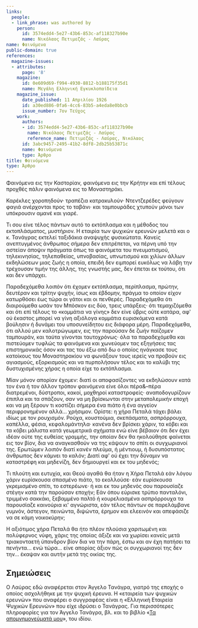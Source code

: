 ```yaml
---
links:
  people:
  - link_phrase: was authored by
    person:
      id: 3574edd4-5e27-43b6-853c-af118327b90e
      name: Νικόλαος Πετιμεζάς - Λαύρας
name: Φαινόμενα
public-domain: true
references:
  magazine-issues:
  - attributes:
      page: '8'
    magazine:
      id: 0e609d69-f994-4930-8812-b188175f35d1
      name: Μεγάλη Ελληνική Εγκυκλοπαίδεια
    magazine_issue:
      date_published: 11 Απριλίου 1926
      id: a30ed886-0fa6-4cc6-83b5-a4eda8e0bbcb
      issue_number: 7ον Τεύχος
    work:
      authors:
      - id: 3574edd4-5e27-43b6-853c-af118327b90e
        name: Νικόλαος Πετιμεζάς - Λαύρας
        reference_name: Πετιμεζάς - Λαύρας, Νικόλαος
      id: 3abc9457-2495-41b2-8df8-2db25b53871c
      name: Φαινόμενα
      type: Άρθρο
title: Φαινόμενα
type: Άρθρο
---
```


<main class="content" itemprop="text">
<p>Φαινόμενα εις την Καστορίαν, φαινόμενα εις την Κρήτην και επί τέλους προχθές πάλιν φαινόμενα εις το Μοναστηράκι.</p>

<p>Καρέκλες χοροπηδούν· τραπέζια κατρακυλούν· Ντεντζερέδες φεύγουν φαγιά ανέρχονται προς το ταβάνι· και ταμπουράδες χτυπούν
μόνοι των υπόκρουσιν αμανέ και γιαρέ.</p>

<p>Τι σου είνε τέλος πάντων αυτό το εκτόπλασμα και η μέθοδος του εκτοπλάσματος, μυστήριον. Η εταιρία των ψυχικών ερευνών
μελετά και ο κ. Τανάγρας εκτελεί ταξιδάκια αναψυχής φυσικώτατα. Κανείς ανεπτυγμένος άνθρωπος σήμερα δεν επιτρέπεται, να
πέρνη υπό την αστείαν άποψιν πράγματα όπως τα φαινόμετα του πνευματισμού, τηλεκινησίας, τηλεπαθείας, υπνοβασίας,
υπνωτισμού και χιλίων άλλων εκδηλώσεων μιας ζωής η οποία, επειδή δεν ειμπορεί ευκόλως να λάβη την τρέχουσαν τιμήν της
άλλης, της γνωστής μας, δεν έπεται εκ τούτου, ότι και δεν υπάρχει.</p>

<p>Παραδεχόμεθα λοιπόν ότι έχομεν εκτόπλασμα, περίπλασμα, πρώτην, δευτέραν και τρίτην ψυχήν, ίσως και έβδομην, πράγμα το
οποίον είχον κατωρθόσει έως τώρα οι γάτοι και οι πενθερές. Παραδεχόμεθα ότι διαιρούμεθα ωσάν τον Μπόσκον εις δύο, τρεις
υπάρξεις· ότι τεμαχιζόμεθα και ότι επί τέλους το «κομμάτια να γίνης» δεν είνε ύβρις ούτε κατάρα, αφ' ού έκαστος μπορεί
να γίνη αξιόλογα κομμάτια ευρισκόμενα κατά βούλησιν ή δυνάμει του υποσυνείδητου εις διάφορα μέρη. Παραδεχόμεθα, ότι
αλλού μεν καλοτρώγωμεν, εις την παρούσαν δε ζωήν παίζομεν ταμπουράν, και ταύτα γίνονται ταυτοχρόνως· όλα τα παραδεχόμεθα
και πιστεύομεν τυφλώς τα φαινόμενα και χωνεύομεν τας εξηγήσεις τας επιστημονικάς όσον και τας του έξω από δω ο οποίος
ηνάγκασε τους κατοίκους του Μοναστηρακίου να φωνάξουν τους ιερείς να προβούν εις αγιασμούς, εξορκισμούς και να
πυρπολήσουν τέλος και το καλύβι της δυστυχισμένης χήρας η οποία είχε το εκτόπλασμα.</p>

<p>Μίαν μόνον απορίαν έχομεν: διατί οι αποφασίζοντες να εκδηλώσουν κατά τον ένα ή τον άλλον τρόπον φαινόμενα είνε όλοι
πέρα&amp;&ndash;πέρα διατρεμένοι, δύστροποι, κακοί, μοχθηροί καταστροφείς· αναποδογυρίζουν έπιπλα και τα σπάζουν, σαν να μη
βρίσκωνται στην μεταπολεμικήν εποχή και να μη ξέρουν τι κοστίζει σήμερα ένα πιάτο ή ένα αγγείον περιφρονημένον αλλά...
χρήσιμον. Ορίστε: η χήρα Πεταλά τάχει βάλει ιδίως με τον ρουχισμόν. Ρούχα, κουστούμια, σκεπάσματα, ασπρόρρουχα, καπέλλα,
φέσια, κεφαλομάντηλα· κανένα δεν βρίσκει χάριν, τα κόβει και τα κόβει μάλιστα κατά γεωμετρικά σχήματα ενώ είνε βέβαιον
ότι δεν έχει ιδέαν ούτε της ευθείας γραμμής, την οποίαν δεν θα ηκολούθησε φαίνεται εις τον βίον, δια να αναγκασθούν να
της κάψουν το σπίτι οι συγχωριανοί της. Ερωτώμεν λοιπόν διατί κανέν πλεύμα, ή μέντιουμ, ή δυσυπόστατος άνθρωπος δεν
κάμνει το καλόν; Διατί αφ' ού έχει την δύναμιν να καταστρέφη και μηδενίζη, δεν δημιουργεί και εκ του μηδενός;</p>

<p>Τι πλούτη και ευτυχία, και Θεού αγαθά θα ήταν η Χήρα Πεταλά εάν λόγου χάριν ευρίσκουσα σπασμένο πιάτο, το εκολλούσε· εάν
ευρίσκουσα γκρεμισμένο σπίτι, το εστερέωνε· ή και εκ του μηδενός σου παρουσίαζε στέγην κατά την παρούσαν εποχήν; Εάν
όπου εύρισκε τρύπιο πανταλόνι, τριμμένο σακκάκι, ξεβαμμένο παλτό ή κουρελιασμένα ασπρόρρουχα τα παρουσίαζε καινούρια κι'
αγνώριστα, εάν τέλος πάντων σε παρελάμβανε γυμνόν, άστεγον, πεινώντα, διψώντα, έρημον και ελεεινόν και απεφάσιζε να σε
κάμη νοικοκύρην;</p>

<p>Η αξιότιμος χήρα Πεταλά θα ήτο πλέον πλούσια χαριτωμένη και πολύφερνος νύφη, χάρις της οποίας άξιζε και να χωρίσει
κανείς μετά τριακονταετή ύπανδρον βίον δια να την πάρη, έστω και αν έχη πατήσει τα πενήντα... ενώ τώρα... είνε απορίας
άξιον πώς οι συγχωριανοί της δεν την... έκαψαν και αυτήν μετά της οικίας της.</p>
</main>
<section class="notes">
<h2>Σημειώσεις</h2>

<p>Ο Λαύρας εδώ αναφέρεται στον Άγγελο Τανάγρα, γιατρό της εποχής ο οποίος ασχολήθηκε με την ψυχική έρευνα. Η «εταιρεία των
ψυχικών ερευνών» που αναφέρει ο συγγραφέας είναι η «Ελληνική Εταιρεία Ψυχικών Ερευνών» που είχε ιδρύσει ο Τανάγρας.
Για περισσότερες πληροφορίες για τον Άγγελο Τανάγρα, βλ. και το βιβλίο 
«<a href="/books/5cb211d5-b376-4174-8079-dbf05323b411/?Τα απομνημονεύματά μου">Τα απομνημονεύματά μου</a>», του ιδίου.</p>
</section>
